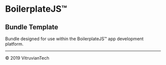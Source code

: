 # BoilerplateJS™

## Bundle Template

Bundle designed for use within the BoilerplateJS™ app development platform.

---

© 2019 VitruvianTech
